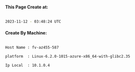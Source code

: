 
   
#### This Page Create at:

```bash

2023-11-12 - 03:48:24 UTC

```

#### Create By Machine:

```bash

Host Name : fv-az455-587

platform  : Linux-6.2.0-1015-azure-x86_64-with-glibc2.35

Ip Local  : 10.1.0.4

```

